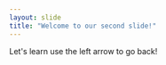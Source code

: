 ```yaml
---
layout: slide
title: "Welcome to our second slide!"
---
```

Let's learn
use the left arrow to go back!
